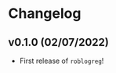 # Changelog

<!--next-version-placeholder-->

## v0.1.0 (02/07/2022)

- First release of `roblogreg`!